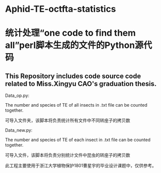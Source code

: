 # Aphid-TE-octfta-statistics
# 统计处理“one code to find them all”perl脚本生成的文件的Python源代码

## This Repository includes code source code related to Miss.Xingyu CAO's graduation thesis.

Data_op.py: 
 
The number and species of TE of all insects in .txt file can be counted together.

可导入文件夹，该脚本将负责统计所有文件中不同转座子的拷贝数

Data_new.py:

The number and species of TE of each insect in .txt file can be counted together.

可导入文件，该脚本将负责分别统计文件中昆虫的转座子的拷贝数

此工程主要使用于浙江大学植物保护1801曹星宇的毕业设计课题中，仅供参考。


